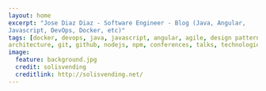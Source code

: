 ```yaml
---
layout: home
excerpt: "Jose Diaz Diaz - Software Engineer - Blog (Java, Angular,
Javascript, DevOps, Docker, etc)"
tags: [docker, devops, java, javascript, angular, agile, design patterns,
architecture, git, github, nodejs, npm, conferences, talks, technologies ]
image:
  feature: background.jpg
  credit: solisvending
  creditlink: http://solisvending.net/
---
```

